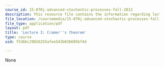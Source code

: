 ```yaml
---
course_id: 15-070j-advanced-stochastic-processes-fall-2013
description: This resource file contains the information regarding lecture 3.
file_location: /coursemedia/15-070j-advanced-stochastic-processes-fall-2013/f536bc29826255afee543b03b605bf4d_MIT15_070JF13_Lec3.pdf
file_type: application/pdf
layout: pdf
title: 'Lecture 3: Cramer''s theorem'
type: course
uid: f536bc29826255afee543b03b605bf4d

---
```

None